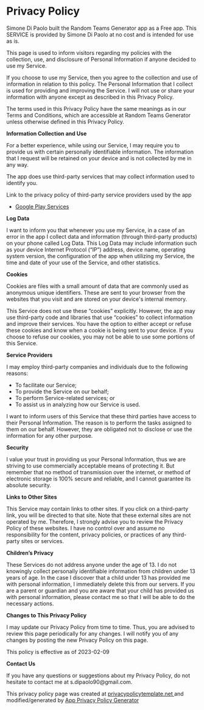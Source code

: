 <h1>Privacy Policy</h1>
<p>
  Simone Di Paolo built the Random Teams Generator app as
  a Free app. This SERVICE is provided by
  Simone Di Paolo at no cost and is intended for use as
  is.
</p> <p>
  This page is used to inform visitors regarding my
  policies with the collection, use, and disclosure of Personal
  Information if anyone decided to use my Service.
</p> <p>
  If you choose to use my Service, then you agree to
  the collection and use of information in relation to this
  policy. The Personal Information that I collect is
  used for providing and improving the Service. I will not use or share your information with
  anyone except as described in this Privacy Policy.
</p> <p>
  The terms used in this Privacy Policy have the same meanings
  as in our Terms and Conditions, which are accessible at
  Random Teams Generator unless otherwise defined in this Privacy Policy.
</p> <p><strong>Information Collection and Use</strong></p> <p>
  For a better experience, while using our Service, I
  may require you to provide us with certain personally
  identifiable information. The information that
  I request will be retained on your device and is not collected by me in any way.
</p> <div><p>
    The app does use third-party services that may collect
    information used to identify you.
  </p> <p>
    Link to the privacy policy of third-party service providers used
    by the app
  </p> <ul><li><a href="https://www.google.com/policies/privacy/" target="_blank" rel="noopener noreferrer">Google Play Services</a></li><!----><!----><!----><!----><!----><!----><!----><!----><!----><!----><!----><!----><!----><!----><!----><!----><!----><!----><!----><!----><!----><!----><!----><!----><!----><!----><!----></ul></div> <p><strong>Log Data</strong></p> <p>
  I want to inform you that whenever you
  use my Service, in a case of an error in the app
  I collect data and information (through third-party
  products) on your phone called Log Data. This Log Data may
  include information such as your device Internet Protocol
  (“IP”) address, device name, operating system version, the
  configuration of the app when utilizing my Service,
  the time and date of your use of the Service, and other
  statistics.
</p> <p><strong>Cookies</strong></p> <p>
  Cookies are files with a small amount of data that are
  commonly used as anonymous unique identifiers. These are sent
  to your browser from the websites that you visit and are
  stored on your device's internal memory.
</p> <p>
  This Service does not use these “cookies” explicitly. However,
  the app may use third-party code and libraries that use
  “cookies” to collect information and improve their services.
  You have the option to either accept or refuse these cookies
  and know when a cookie is being sent to your device. If you
  choose to refuse our cookies, you may not be able to use some
  portions of this Service.
</p> <p><strong>Service Providers</strong></p> <p>
  I may employ third-party companies and
  individuals due to the following reasons:
</p> <ul><li>To facilitate our Service;</li> <li>To provide the Service on our behalf;</li> <li>To perform Service-related services; or</li> <li>To assist us in analyzing how our Service is used.</li></ul> <p>
  I want to inform users of this Service
  that these third parties have access to their Personal
  Information. The reason is to perform the tasks assigned to
  them on our behalf. However, they are obligated not to
  disclose or use the information for any other purpose.
</p> <p><strong>Security</strong></p> <p>
  I value your trust in providing us your
  Personal Information, thus we are striving to use commercially
  acceptable means of protecting it. But remember that no method
  of transmission over the internet, or method of electronic
  storage is 100% secure and reliable, and I cannot
  guarantee its absolute security.
</p> <p><strong>Links to Other Sites</strong></p> <p>
  This Service may contain links to other sites. If you click on
  a third-party link, you will be directed to that site. Note
  that these external sites are not operated by me.
  Therefore, I strongly advise you to review the
  Privacy Policy of these websites. I have
  no control over and assume no responsibility for the content,
  privacy policies, or practices of any third-party sites or
  services.
</p> <p><strong>Children’s Privacy</strong></p> <div><p>
    These Services do not address anyone under the age of 13.
    I do not knowingly collect personally
    identifiable information from children under 13 years of age. In the case
    I discover that a child under 13 has provided
    me with personal information, I immediately
    delete this from our servers. If you are a parent or guardian
    and you are aware that your child has provided us with
    personal information, please contact me so that
    I will be able to do the necessary actions.
  </p></div> <!----> <p><strong>Changes to This Privacy Policy</strong></p> <p>
  I may update our Privacy Policy from
  time to time. Thus, you are advised to review this page
  periodically for any changes. I will
  notify you of any changes by posting the new Privacy Policy on
  this page.
</p> <p>This policy is effective as of 2023-02-09</p> <p><strong>Contact Us</strong></p> <p>
  If you have any questions or suggestions about my
  Privacy Policy, do not hesitate to contact me at s.dipaolo90@gmail.com.
</p> <p>This privacy policy page was created at <a href="https://privacypolicytemplate.net" target="_blank" rel="noopener noreferrer">privacypolicytemplate.net </a>and modified/generated by <a href="https://app-privacy-policy-generator.nisrulz.com/" target="_blank" rel="noopener noreferrer">App Privacy Policy Generator</a></p>

